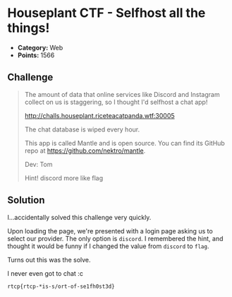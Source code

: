 # Houseplant CTF - Selfhost all the things!

* **Category:** Web
* **Points:** 1566

## Challenge

> The amount of data that online services like Discord and Instagram collect on us is staggering, so I thought I'd selfhost a chat app!
> 
> http://challs.houseplant.riceteacatpanda.wtf:30005
> 
> The chat database is wiped every hour.
> 
> This app is called Mantle and is open source. You can find its GitHub repo at https://github.com/nektro/mantle.
> 
> Dev: Tom
> 
> Hint! discord more like flag

## Solution

I...accidentally solved this challenge very quickly.

Upon loading the page, we're presented with a login page asking us to select our provider. The only option is `discord`. I remembered the hint, and thought it would be funny if I changed the value from `discord` to `flag`.

Turns out this was the solve.

I never even got to chat :c


```
rtcp{rtcp-*is-s/ort-of-se1fh0st3d}
```